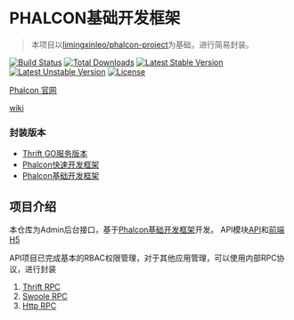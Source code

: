 # PHALCON基础开发框架

> 本项目以[limingxinleo/phalcon-project](https://github.com/limingxinleo/phalcon)为基础，进行简易封装。

[![Build Status](https://travis-ci.org/limingxinleo/service-admin-api.svg?branch=master)](https://travis-ci.org/limingxinleo/service-admin-api)
[![Total Downloads](https://poser.pugx.org/limingxinleo/phalcon-project/downloads)](https://packagist.org/packages/limingxinleo/phalcon-project)
[![Latest Stable Version](https://poser.pugx.org/limingxinleo/phalcon-project/v/stable)](https://packagist.org/packages/limingxinleo/phalcon-project)
[![Latest Unstable Version](https://poser.pugx.org/limingxinleo/phalcon-project/v/unstable)](https://packagist.org/packages/limingxinleo/phalcon-project)
[![License](https://poser.pugx.org/limingxinleo/phalcon-project/license)](https://packagist.org/packages/limingxinleo/phalcon-project)


[Phalcon 官网](https://docs.phalconphp.com/zh/latest/index.html)

[wiki](https://github.com/limingxinleo/simple-subcontrollers.phalcon/wiki)

### 封装版本
- [Thrift GO服务版本](https://github.com/limingxinleo/thrift-go-phalcon-project)
- [Phalcon快速开发框架](https://github.com/limingxinleo/biz-phalcon)
- [Phalcon基础开发框架](https://github.com/limingxinleo/basic-phalcon)

## 项目介绍
本仓库为Admin后台接口，基于[Phalcon基础开发框架](https://github.com/limingxinleo/basic-phalcon.git)开发。
API模块[API](https://github.com/limingxinleo/service-admin-api)和[前端H5](https://github.com/limingxinleo/service-admin-vue)

API项目已完成基本的RBAC权限管理，对于其他应用管理，可以使用内部RPC协议，进行封装
1. [Thrift RPC](https://github.com/limingxinleo/service-admin-thrift-api)
2. [Swoole RPC](https://github.com/limingxinleo/x-swoole-rpc)
3. [Http RPC](https://github.com/limingxinleo/x-http-rpc)

